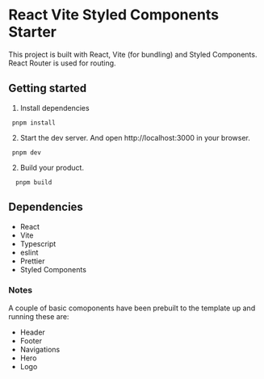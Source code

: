 # React Vite Styled Components Starter

This project is built with React, Vite (for bundling) and Styled Components. React Router is used for routing.

## Getting started

1. Install dependencies

```
 pnpm install
```

2. Start the dev server. And open http://localhost:3000 in your browser.

```
 pnpm dev
```

2. Build your product.

```
  pnpm build
```

## Dependencies

- React
- Vite
- Typescript
- eslint
- Prettier
- Styled Components

### Notes

A couple of basic comoponents have been prebuilt to the template up and running these are:

- Header
- Footer
- Navigations
- Hero
- Logo
